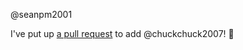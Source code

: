 @seanpm2001 

I've put up [a pull request](https://github.com/seanpm2001/seanpm2001/pull/48) to add @chuckchuck2007! :tada:
